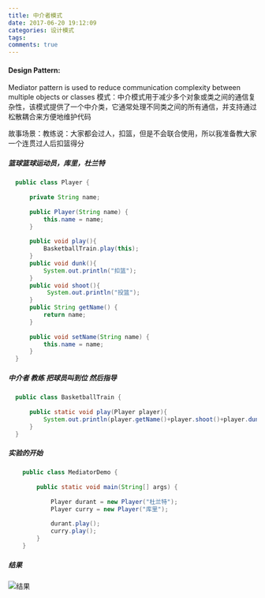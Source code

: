 ```yaml
---
title: 中介者模式
date: 2017-06-20 19:12:09
categories: 设计模式
tags:
comments: true
---
```


#### Design Pattern:
Mediator pattern is used to reduce communication complexity between multiple objects or classes
模式：中介模式用于减少多个对象或类之间的通信复杂性，该模式提供了一个中介类，它通常处理不同类之间的所有通信，并支持通过松散耦合来方便地维护代码
>

故事场景：教练说：大家都会过人，扣篮，但是不会联合使用，所以我准备教大家一个连贯过人后扣篮得分
##### 篮球篮球运动员，库里，杜兰特
``` java
  public class Player {
  
      private String name;
  
      public Player(String name) {
          this.name = name;
      }
  
      public void play(){
          BasketballTrain.play(this);
      }
      public void dunk(){
          System.out.println("扣篮");
      }
      public void shoot(){
           System.out.println("投篮");
      }
      public String getName() {
          return name;
      }
  
      public void setName(String name) {
          this.name = name;
      }
  }
```
##### 中介者  教练  把球员叫到位 然后指导
``` java
  public class BasketballTrain {
  
      public static void play(Player player){
          System.out.println(player.getName()+player.shoot()+player.dunk());
      }
  }

```
##### 实验的开始 
``` java
    public class MediatorDemo {
    
        public static void main(String[] args) {
    
            Player durant = new Player("杜兰特");
            Player curry = new Player("库里");
    
            durant.play();
            curry.play();
        }
    }

```


##### 结果
![结果](/uploads/pattern/mediator.png)

